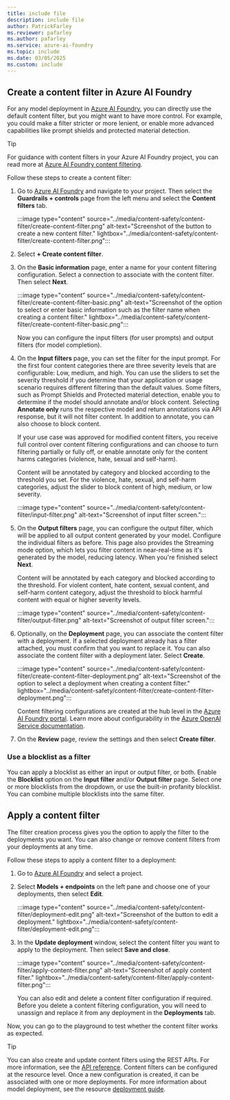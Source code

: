 ```yaml
---
title: include file
description: include file
author: PatrickFarley
ms.reviewer: pafarley
ms.author: pafarley
ms.service: azure-ai-foundry
ms.topic: include
ms.date: 03/05/2025
ms.custom: include
---
```



## Create a content filter in Azure AI Foundry

For any model deployment in [Azure AI Foundry](https://ai.azure.com), you can directly use the default content filter, but you might want to have more control. For example, you could make a filter stricter or more lenient, or enable more advanced capabilities like prompt shields and protected material detection.

> [!TIP]
> For guidance with content filters in your Azure AI Foundry project, you can read more at [Azure AI Foundry content filtering](/azure/ai-studio/concepts/content-filtering).

Follow these steps to create a content filter:

1. Go to [Azure AI Foundry](https://ai.azure.com) and navigate to your project. Then select the **Guardrails + controls** page from the left menu and select the **Content filters** tab.

    :::image type="content" source="../media/content-safety/content-filter/create-content-filter.png" alt-text="Screenshot of the button to create a new content filter." lightbox="../media/content-safety/content-filter/create-content-filter.png":::
1. Select **+ Create content filter**.
1. On the **Basic information** page, enter a name for your content filtering configuration. Select a connection to associate with the content filter. Then select **Next**.

    :::image type="content" source="../media/content-safety/content-filter/create-content-filter-basic.png" alt-text="Screenshot of the option to select or enter basic information such as the filter name when creating a content filter." lightbox="../media/content-safety/content-filter/create-content-filter-basic.png":::

    Now you can configure the input filters (for user prompts) and output filters (for model completion). 
1. On the **Input filters** page, you can set the filter for the input prompt. For the first four content categories there are three severity levels that are configurable: Low, medium, and high. You can use the sliders to set the severity threshold if you determine that your application or usage scenario requires different filtering than the default values. 
    Some filters, such as Prompt Shields and Protected material detection, enable you to determine if the model should annotate and/or block content. Selecting **Annotate only** runs the respective model and return annotations via API response, but it will not filter content. In addition to annotate, you can also choose to block content.

    If your use case was approved for modified content filters, you receive full control over content filtering configurations and can choose to turn filtering partially or fully off, or enable annotate only for the content harms categories (violence, hate, sexual and self-harm).

    Content will be annotated by category and blocked according to the threshold you set. For the violence, hate, sexual, and self-harm categories, adjust the slider to block content of high, medium, or low severity.

    :::image type="content" source="../media/content-safety/content-filter/input-filter.png" alt-text="Screenshot of input filter screen.":::
1. On the **Output filters** page, you can configure the output filter, which will be applied to all output content generated by your model. Configure the individual filters as before. This page also provides the Streaming mode option, which lets you filter content in near-real-time as it's generated by the model, reducing latency. When you're finished select **Next**. 
    
    Content will be annotated by each category and blocked according to the threshold. For violent content, hate content, sexual content, and self-harm content category, adjust the threshold to block harmful content with equal or higher severity levels.

    :::image type="content" source="../media/content-safety/content-filter/output-filter.png" alt-text="Screenshot of output filter screen.":::
1. Optionally, on the **Deployment** page, you can associate the content filter with a deployment. If a selected deployment already has a filter attached, you must confirm that you want to replace it. You can also associate the content filter with a deployment later. Select **Create**.

    :::image type="content" source="../media/content-safety/content-filter/create-content-filter-deployment.png" alt-text="Screenshot of the option to select a deployment when creating a content filter." lightbox="../media/content-safety/content-filter/create-content-filter-deployment.png":::

    Content filtering configurations are created at the hub level in the [Azure AI Foundry portal](https://ai.azure.com). Learn more about configurability in the [Azure OpenAI Service documentation](/azure/ai-services/openai/how-to/content-filters).


1. On the **Review** page, review the settings and then select **Create filter**.

### Use a blocklist as a filter

You can apply a blocklist as either an input or output filter, or both. Enable the **Blocklist** option on the **Input filter** and/or **Output filter** page. Select one or more blocklists from the dropdown, or use the built-in profanity blocklist. You can combine multiple blocklists into the same filter.

## Apply a content filter

The filter creation process gives you the option to apply the filter to the deployments you want. You can also change or remove content filters from your deployments at any time.

Follow these steps to apply a content filter to a deployment:

1. Go to [Azure AI Foundry](https://ai.azure.com) and select a project.
1. Select **Models + endpoints** on the left pane and choose one of your deployments, then select **Edit**.

    :::image type="content" source="../media/content-safety/content-filter/deployment-edit.png" alt-text="Screenshot of the button to edit a deployment." lightbox="../media/content-safety/content-filter/deployment-edit.png":::

1. In the **Update deployment** window, select the content filter you want to apply to the deployment. Then select **Save and close**.

    :::image type="content" source="../media/content-safety/content-filter/apply-content-filter.png" alt-text="Screenshot of apply content filter." lightbox="../media/content-safety/content-filter/apply-content-filter.png":::

    You can also edit and delete a content filter configuration if required. Before you delete a content filtering configuration, you will need to unassign and replace it from any deployment in the **Deployments** tab.

Now, you can go to the playground to test whether the content filter works as expected.

> [!TIP]
> You can also create and update content filters using the REST APIs. For more information, see the [API reference](/rest/api/aiservices/accountmanagement/rai-policies/create-or-update). Content filters can be configured at the resource level. Once a new configuration is created, it can be associated with one or more deployments. For more information about model deployment, see the resource [deployment guide](../../ai-services/openai/how-to/create-resource.md). 